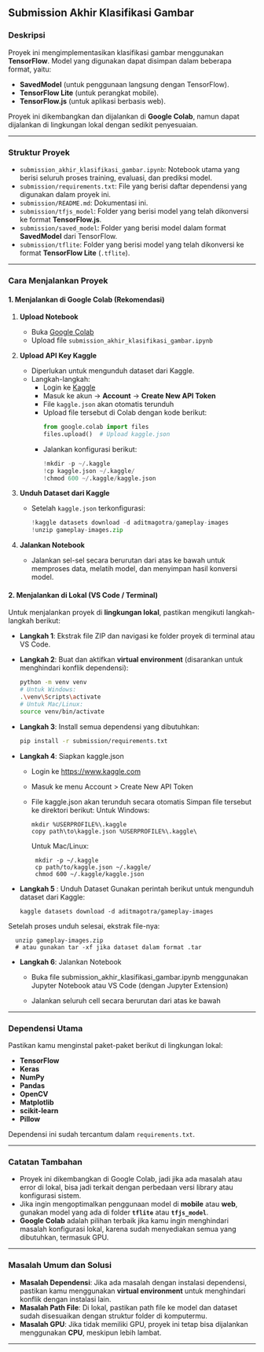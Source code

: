 ## Submission Akhir Klasifikasi Gambar

### Deskripsi
Proyek ini mengimplementasikan klasifikasi gambar menggunakan **TensorFlow**. Model yang digunakan dapat disimpan dalam beberapa format, yaitu:
- **SavedModel** (untuk penggunaan langsung dengan TensorFlow).
- **TensorFlow Lite** (untuk perangkat mobile).
- **TensorFlow.js** (untuk aplikasi berbasis web).

Proyek ini dikembangkan dan dijalankan di **Google Colab**, namun dapat dijalankan di lingkungan lokal dengan sedikit penyesuaian.

---

### Struktur Proyek

- `submission_akhir_klasifikasi_gambar.ipynb`: Notebook utama yang berisi seluruh proses training, evaluasi, dan prediksi model.
- `submission/requirements.txt`: File yang berisi daftar dependensi yang digunakan dalam proyek ini.
- `submission/README.md`: Dokumentasi ini.
- `submission/tfjs_model`: Folder yang berisi model yang telah dikonversi ke format **TensorFlow.js**.
- `submission/saved_model`: Folder yang berisi model dalam format **SavedModel** dari TensorFlow.
- `submission/tflite`: Folder yang berisi model yang telah dikonversi ke format **TensorFlow Lite** (`.tflite`).

---

### Cara Menjalankan Proyek

#### 1. **Menjalankan di Google Colab (Rekomendasi)**

1. **Upload Notebook**
   - Buka [Google Colab](https://colab.research.google.com/)
   - Upload file `submission_akhir_klasifikasi_gambar.ipynb`

2. **Upload API Key Kaggle**
   - Diperlukan untuk mengunduh dataset dari Kaggle.
   - Langkah-langkah:
     - Login ke [Kaggle](https://www.kaggle.com)
     - Masuk ke akun → **Account** → **Create New API Token**
     - File `kaggle.json` akan otomatis terunduh
     - Upload file tersebut di Colab dengan kode berikut:
       ```python
       from google.colab import files
       files.upload()  # Upload kaggle.json
       ```
     - Jalankan konfigurasi berikut:
       ```python
       !mkdir -p ~/.kaggle
       !cp kaggle.json ~/.kaggle/
       !chmod 600 ~/.kaggle/kaggle.json
       ```

3. **Unduh Dataset dari Kaggle**
   - Setelah `kaggle.json` terkonfigurasi:
     ```python
     !kaggle datasets download -d aditmagotra/gameplay-images
     !unzip gameplay-images.zip
     ```

4. **Jalankan Notebook**
   - Jalankan sel-sel secara berurutan dari atas ke bawah untuk memproses data, melatih model, dan menyimpan hasil konversi model.
     
#### 2. **Menjalankan di Lokal (VS Code / Terminal)**
   Untuk menjalankan proyek di **lingkungan lokal**, pastikan mengikuti langkah-langkah berikut:

   - **Langkah 1**: Ekstrak file ZIP dan navigasi ke folder proyek di terminal atau VS Code.
   - **Langkah 2**: Buat dan aktifkan **virtual environment** (disarankan untuk menghindari konflik dependensi):
     ```bash
     python -m venv venv
     # Untuk Windows:
     .\venv\Scripts\activate
     # Untuk Mac/Linux:
     source venv/bin/activate
     ```
   - **Langkah 3**: Install semua dependensi yang dibutuhkan:
     ```bash
     pip install -r submission/requirements.txt
     ```
   - **Langkah 4**: Siapkan kaggle.json
     - Login ke https://www.kaggle.com
     - Masuk ke menu Account > Create New API Token
     - File kaggle.json akan terunduh secara otomatis
      Simpan file tersebut ke direktori berikut:
        Untuk Windows:
       
           mkdir %USERPROFILE%\.kaggle
           copy path\to\kaggle.json %USERPROFILE%\.kaggle\
       
       Untuk Mac/Linux:
       
            mkdir -p ~/.kaggle
            cp path/to/kaggle.json ~/.kaggle/
            chmod 600 ~/.kaggle/kaggle.json

   - **Langkah 5** : Unduh Dataset
   Gunakan perintah berikut untuk mengunduh dataset dari Kaggle:

         kaggle datasets download -d aditmagotra/gameplay-images
   Setelah proses unduh selesai, ekstrak file-nya:

      unzip gameplay-images.zip
      # atau gunakan tar -xf jika dataset dalam format .tar
      
   - **Langkah 6**: Jalankan Notebook

     - Buka file submission_akhir_klasifikasi_gambar.ipynb menggunakan Jupyter Notebook atau VS Code (dengan Jupyter Extension)

      - Jalankan seluruh cell secara berurutan dari atas ke bawah
---



### Dependensi Utama
Pastikan kamu menginstal paket-paket berikut di lingkungan lokal:
- **TensorFlow**
- **Keras**
- **NumPy**
- **Pandas**
- **OpenCV**
- **Matplotlib**
- **scikit-learn**
- **Pillow**

Dependensi ini sudah tercantum dalam `requirements.txt`.

---

### Catatan Tambahan
- Proyek ini dikembangkan di Google Colab, jadi jika ada masalah atau error di lokal, bisa jadi terkait dengan perbedaan versi library atau konfigurasi sistem.
- Jika ingin mengoptimalkan penggunaan model di **mobile** atau **web**, gunakan model yang ada di folder **`tflite`** atau **`tfjs_model`**.
- **Google Colab** adalah pilihan terbaik jika kamu ingin menghindari masalah konfigurasi lokal, karena sudah menyediakan semua yang dibutuhkan, termasuk GPU.

---

### Masalah Umum dan Solusi
- **Masalah Dependensi**: Jika ada masalah dengan instalasi dependensi, pastikan kamu menggunakan **virtual environment** untuk menghindari konflik dengan instalasi lain.
- **Masalah Path File**: Di lokal, pastikan path file ke model dan dataset sudah disesuaikan dengan struktur folder di komputermu.
- **Masalah GPU**: Jika tidak memiliki GPU, proyek ini tetap bisa dijalankan menggunakan **CPU**, meskipun lebih lambat.

---
